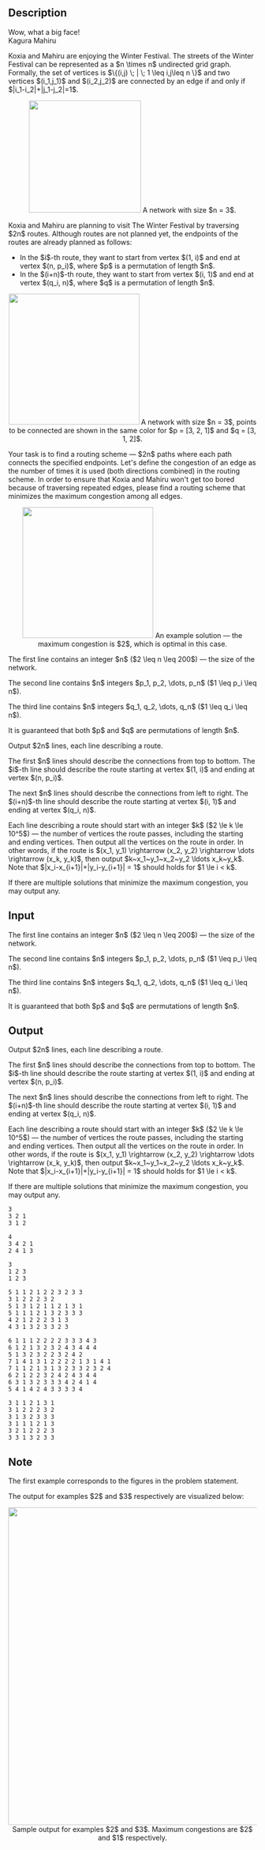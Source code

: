 ## Description

<div><div class="epigraph"><div class="epigraph-text"><span class="tex-font-style-it">Wow, what a big face!</span></div><div class="epigraph-source"><span class="tex-font-style-it"><span class="tex-font-size-small">Kagura Mahiru</span></span></div></div><p>Koxia and Mahiru are enjoying the Winter Festival. The streets of the Winter Festival can be represented as a $n \times n$ undirected grid graph. Formally, the set of vertices is $\{(i,j) \; | \; 1 \leq i,j\leq n \}$ and two vertices $(i_1,j_1)$ and $(i_2,j_2)$ are connected by an edge if and only if $|i_1-i_2|+|j_1-j_2|=1$.</p><center> <img class="tex-graphics" src="file://VUlSSpqq.png" style="max-width: 100.0%;max-height: 100.0%;" width="227px"> <span class="tex-font-size-small">A network with size $n = 3$.</span> </center><p>Koxia and Mahiru are planning to visit The Winter Festival by traversing $2n$ routes. Although routes are not planned yet, the endpoints of the routes are already planned as follows:</p><ul> <li> In the $i$-th route, they want to start from vertex $(1, i)$ and end at vertex $(n, p_i)$, where $p$ is a permutation of length $n$. </li><li> In the $(i+n)$-th route, they want to start from vertex $(i, 1)$ and end at vertex $(q_i, n)$, where $q$ is a permutation of length $n$. </li></ul><center> <img class="tex-graphics" src="file://EtVEf4QE.png" style="max-width: 100.0%;max-height: 100.0%;" width="265px"> <span class="tex-font-size-small">A network with size $n = 3$, points to be connected are shown in the same color for $p = [3, 2, 1]$ and $q = [3, 1, 2]$.</span> </center><p>Your task is to find a routing scheme — $2n$ paths where each path connects the specified endpoints. Let's define the <span class="tex-font-style-it">congestion</span> of an edge as the number of times it is used (both directions combined) in the routing scheme. In order to ensure that Koxia and Mahiru won't get too bored because of traversing repeated edges, please find a routing scheme that <span class="tex-font-style-bf">minimizes the maximum congestion among all edges</span>.</p><center> <img class="tex-graphics" src="file://zHpUsseg.png" style="max-width: 100.0%;max-height: 100.0%;" width="265px"> <span class="tex-font-size-small">An example solution — the maximum congestion is $2$, which is optimal in this case.</span> </center></div><div class="input-specification"><p>The first line contains an integer $n$ ($2 \leq n \leq 200$) — the size of the network. </p><p>The second line contains $n$ integers $p_1, p_2, \dots, p_n$ ($1 \leq p_i \leq n$).</p><p>The third line contains $n$ integers $q_1, q_2, \dots, q_n$ ($1 \leq q_i \leq n$).</p><p>It is guaranteed that both $p$ and $q$ are permutations of length $n$.</p></div><div class="output-specification"><p>Output $2n$ lines, each line describing a route.</p><p>The first $n$ lines should describe the connections from top to bottom. The $i$-th line should describe the route starting at vertex $(1, i)$ and ending at vertex $(n, p_i)$.</p><p>The next $n$ lines should describe the connections from left to right. The $(i+n)$-th line should describe the route starting at vertex $(i, 1)$ and ending at vertex $(q_i, n)$.</p><p>Each line describing a route should start with an integer $k$ ($2 \le k \le 10^5$) — the number of vertices the route passes, including the starting and ending vertices. Then output all the vertices on the route in order. In other words, if the route is $(x_1, y_1) \rightarrow (x_2, y_2) \rightarrow \dots \rightarrow (x_k, y_k)$, then output $k~x_1~y_1~x_2~y_2 \ldots x_k~y_k$. Note that $|x_i-x_{i+1}|+|y_i-y_{i+1}| = 1$ should holds for $1 \le i &lt; k$.</p><p>If there are multiple solutions that minimize the maximum congestion, you may output any.</p></div>

## Input

<p>The first line contains an integer $n$ ($2 \leq n \leq 200$) — the size of the network. </p><p>The second line contains $n$ integers $p_1, p_2, \dots, p_n$ ($1 \leq p_i \leq n$).</p><p>The third line contains $n$ integers $q_1, q_2, \dots, q_n$ ($1 \leq q_i \leq n$).</p><p>It is guaranteed that both $p$ and $q$ are permutations of length $n$.</p>

## Output

<p>Output $2n$ lines, each line describing a route.</p><p>The first $n$ lines should describe the connections from top to bottom. The $i$-th line should describe the route starting at vertex $(1, i)$ and ending at vertex $(n, p_i)$.</p><p>The next $n$ lines should describe the connections from left to right. The $(i+n)$-th line should describe the route starting at vertex $(i, 1)$ and ending at vertex $(q_i, n)$.</p><p>Each line describing a route should start with an integer $k$ ($2 \le k \le 10^5$) — the number of vertices the route passes, including the starting and ending vertices. Then output all the vertices on the route in order. In other words, if the route is $(x_1, y_1) \rightarrow (x_2, y_2) \rightarrow \dots \rightarrow (x_k, y_k)$, then output $k~x_1~y_1~x_2~y_2 \ldots x_k~y_k$. Note that $|x_i-x_{i+1}|+|y_i-y_{i+1}| = 1$ should holds for $1 \le i &lt; k$.</p><p>If there are multiple solutions that minimize the maximum congestion, you may output any.</p>





```input1
3
3 2 1
3 1 2
```




```input2
4
3 4 2 1
2 4 1 3
```




```input3
3
1 2 3
1 2 3
```




```output1
5 1 1 2 1 2 2 3 2 3 3 
3 1 2 2 2 3 2 
5 1 3 1 2 1 1 2 1 3 1 
5 1 1 1 2 1 3 2 3 3 3
4 2 1 2 2 2 3 1 3 
4 3 1 3 2 3 3 2 3
```




```output2
6 1 1 1 2 2 2 2 3 3 3 4 3
6 1 2 1 3 2 3 2 4 3 4 4 4
5 1 3 2 3 2 2 3 2 4 2
7 1 4 1 3 1 2 2 2 2 1 3 1 4 1
7 1 1 2 1 3 1 3 2 3 3 2 3 2 4
6 2 1 2 2 3 2 4 2 4 3 4 4
6 3 1 3 2 3 3 3 4 2 4 1 4
5 4 1 4 2 4 3 3 3 3 4
```




```output3
3 1 1 2 1 3 1 
3 1 2 2 2 3 2 
3 1 3 2 3 3 3 
3 1 1 1 2 1 3 
3 2 1 2 2 2 3 
3 3 1 3 2 3 3
```



## Note

<p>The first example corresponds to the figures in the problem statement.</p><p>The output for examples $2$ and $3$ respectively are visualized below:</p><center> <img class="tex-graphics" src="file://CkV5za8d.png" style="max-width: 100.0%;max-height: 100.0%;" width="643px"> <span class="tex-font-size-small">Sample output for examples $2$ and $3$. Maximum congestions are $2$ and $1$ respectively.</span> </center>
